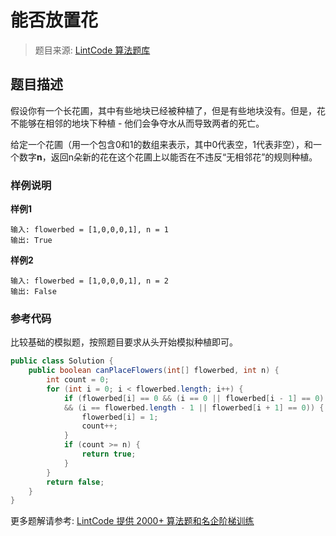# 能否放置花
 > 题目来源: [LintCode 算法题库](https://www.lintcode.com/problem/can-place-flowers/?utm_source=sc-github-wzz)
 ## 题目描述
 假设你有一个长花圃，其中有些地块已经被种植了，但是有些地块没有。但是，花不能够在相邻的地块下种植 - 他们会争夺水从而导致两者的死亡。

给定一个花圃（用一个包含0和1的数组来表示，其中0代表空，1代表非空），和一个数字**n**，返回n朵新的花在这个花圃上以能否在不违反“无相邻花”的规则种植。
 ### 样例说明
 **样例1**
```
输入: flowerbed = [1,0,0,0,1], n = 1
输出: True
```
**样例2**
```
输入: flowerbed = [1,0,0,0,1], n = 2
输出: False
```
 ### 参考代码
 比较基础的模拟题，按照题目要求从头开始模拟种植即可。
```java
public class Solution {
    public boolean canPlaceFlowers(int[] flowerbed, int n) {
        int count = 0;
        for (int i = 0; i < flowerbed.length; i++) {
            if (flowerbed[i] == 0 && (i == 0 || flowerbed[i - 1] == 0)
            && (i == flowerbed.length - 1 || flowerbed[i + 1] == 0)) {
                flowerbed[i] = 1;
                count++;
            }
            if (count >= n) {
                return true;
            }
        }
        return false;
    }
}
```
 更多题解请参考: [LintCode 提供 2000+ 算法题和名企阶梯训练](https://www.lintcode.com/problem/?utm_source=sc-github-wzz)